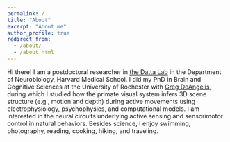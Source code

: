 ```yaml
---
permalink: /
title: "About"
excerpt: "About me"
author_profile: true
redirect_from: 
  - /about/
  - /about.html
---
```


Hi there! I am a postdoctoral researcher in [the Datta Lab](http://datta.hms.harvard.edu/) in the Department of Neurobiology, Harvard Medical School. I did my PhD in Brain and Cognitive Sciences at the University of Rochester with [Greg DeAngelis](https://www.sas.rochester.edu/bcs/people/faculty/deangelis_greg/index.html), during which I studied how the primate visual system infers 3D scene structure (e.g., motion and depth) during active movements using electrophysiology, psychophysics, and computational models. I am interested in the neural circuits underlying active sensing and sensorimotor control in natural behaviors. Besides science, I enjoy swimming, photography, reading, cooking, hiking, and traveling. 
